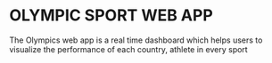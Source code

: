 <h1> OLYMPIC SPORT WEB APP</h1>
<p>The Olympics web app is a real time dashboard which helps users to visualize the performance of each country, athlete in every sport</p>

